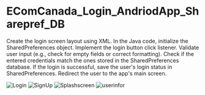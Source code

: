 # EComCanada_Login_AndriodApp_Sharepref_DB

Create the login screen layout using XML.
In the Java code, initialize the SharedPreferences object.
Implement the login button click listener.
Validate user input (e.g., check for empty fields or correct formatting).
Check if the entered credentials match the ones stored in the SharedPreferences database.
If the login is successful, save the user's login status in SharedPreferences.
Redirect the user to the app's main screen.


![Login](https://user-images.githubusercontent.com/68456795/218786306-fac62c32-ebed-4955-8681-35875e14cc6e.png)
![SignUp](https://user-images.githubusercontent.com/68456795/218786322-dd63636d-f53f-453b-9387-b1b46c976d7d.png)
![Splashscreen](https://user-images.githubusercontent.com/68456795/218786341-c9f0936d-4e10-4f26-935b-40549a24c6d1.png)
![userinfor](https://user-images.githubusercontent.com/68456795/218786389-565877d6-2ab3-4598-b2e2-79261c03fd84.png)

